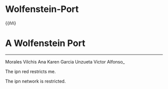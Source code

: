 Wolfenstein-Port
================
{{ññ}

A Wolfenstein Port
=======
_________________

Morales Vilchis Ana Karen
Garcia Unzueta Victor Alfonso_

The ipn red restricts me.

The ipn network is restricted.

